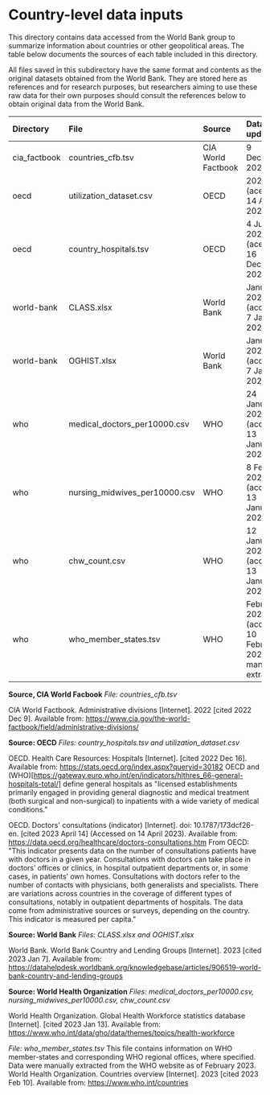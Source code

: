 # Country-level data inputs

This directory contains data accessed from the World Bank group to summarize information about countries or other geopolitical areas. The table below documents the sources of each table included in this directory.

All files saved in this subdirectory have the same format and contents as the original datasets obtained from the World Bank. They are stored here as references and for research purposes, but researchers aiming to use these raw data for their own purposes should consult the references below to obtain original data from the World Bank.


| Directory               | File                              |  Source             | Data last updated
| :---                    | :---                              | :---                | :--- 
| cia_factbook            | countries_cfb.tsv                 | CIA World Factbook  | 9 December, 2022
| oecd                    | utilization_dataset.csv           | OECD                | 2023 (acessed 14 April, 2023)
| oecd                    | country_hospitals.tsv             | OECD                | 4 July, 2022 (acessed 16 December, 2022)
| world-bank              | CLASS.xlsx                        | World Bank          | January 2023 (accessed 7 January, 2023)
| world-bank              | OGHIST.xlsx                       | World Bank          | January 2023 (accessed 7 January, 2023)
| who                     | medical_doctors_per10000.csv      | WHO                 | 24 January 2022 (accessed 13 January, 2023)
| who                     | nursing_midwives_per10000.csv     | WHO                 | 8 February 2022 (accessed 13 January, 2023)
| who                     | chw_count.csv                     | WHO                 | 12 January 2022 (accessed 13 January, 2023)
| who                     | who_member_states.tsv             | WHO                 | February 2023 (accessed 10 February, 2023, manually extracted)

**Source, CIA World Facbook**
*File: countries_cfb.tsv*

CIA World Factbook. Administrative divisions [Internet]. 2022 [cited 2022 Dec 9]. Available from: https://www.cia.gov/the-world-factbook/field/administrative-divisions/

**Source: OECD**
*Files: country_hospitals.tsv and utilization_dataset.csv*

OECD. Health Care Resources: Hospitals [Internet]. [cited 2022 Dec 16]. Available from: https://stats.oecd.org/index.aspx?queryid=30182
OECD and (WHO)[https://gateway.euro.who.int/en/indicators/hlthres_66-general-hospitals-total/] define general hospitals as "licensed establishments primarily engaged in providing general diagnostic and medical treatment (both surgical and non-surgical) to inpatients with a wide variety of medical conditions."

OECD. Doctors' consultations (indicator) [Internet]. doi: 10.1787/173dcf26-en. [cited 2023 April 14] (Accessed on 14 April 2023). Available from: https://data.oecd.org/healthcare/doctors-consultations.htm
	From OECD: "This indicator presents data on the number of consultations patients have with doctors in a given year. Consultations with doctors can take place in doctors’ offices or clinics, in hospital outpatient departments or, in some cases, in patients’ own homes. Consultations with doctors refer to the number of contacts with physicians, both generalists and specialists. There are variations across countries in the coverage of different types of consultations, notably in outpatient departments of hospitals. The data come from administrative sources or surveys, depending on the country. This indicator is measured per capita."

**Source: World Bank**
*Files: CLASS.xlsx and OGHIST.xlsx*

World Bank. World Bank Country and Lending Groups [Internet]. 2023 [cited 2023 Jan 7]. Available from: https://datahelpdesk.worldbank.org/knowledgebase/articles/906519-world-bank-country-and-lending-groups

**Source: World Health Organization**
*Files: medical_doctors_per10000.csv, nursing_midwives_per10000.csv, chw_count.csv*

World Health Organization. Global Health Workforce statistics database [Internet]. [cited 2023 Jan 13]. Available from: https://www.who.int/data/gho/data/themes/topics/health-workforce

*File: who_member_states.tsv*
This file contains information on WHO member-states and corresponding WHO regional offices, where specified. Data were manually extracted from the WHO website as of February 2023. World Health Organization. Countries overview [Internet]. 2023 [cited 2023 Feb 10]. Available from: https://www.who.int/countries



